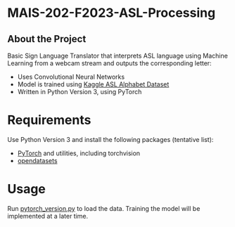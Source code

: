 # MAIS-202-F2023-ASL-Processing

## About the Project

Basic Sign Language Translator that interprets ASL language using Machine Learning from a webcam stream and outputs the corresponding letter:

 * Uses Convolutional Neural Networks
 * Model is trained using [Kaggle ASL Alphabet Dataset](https://www.kaggle.com/datasets/lexset/synthetic-asl-alphabet)
 * Written in Python Version 3, using PyTorch
 
# Requirements
 Use Python Version 3  and install the following packages (tentative list):
* [PyTorch](https://pytorch.org/) and utilities, including torchvision
* [opendatasets](https://pypi.org/project/opendatasets)

# Usage
Run [pytorch_version.py](https://github.com/avyan-k/MAIS-202-F2023-ASL-Processing/blob/main/src/pytorch_version.py) to load the data. Training the model will be implemented at a later time.
